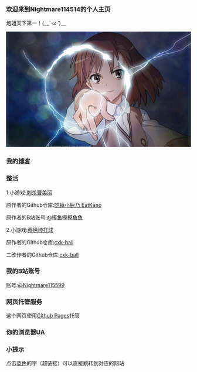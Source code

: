 ### 欢迎来到Nightmare114514的个人主页

炮姐天下第一！(＿`·ω·′)＿

<img src="炮姐.png" alt="炮姐.png" title="炮姐天下第一！">

### 我的[博客](https://nightmare114514.github.io/blog/)

### 整活

1.小游戏:[刺杀曹美丽](https://nightmare114514.github.io/KillCaoMeiLi/)

原作者的Github仓库:[吃掉小鹿乃 EatKano](https://github.com/arcxingye/EatKano)

原作者的B站账号:[@摸鱼摸摸鱼鱼](https://space.bilibili.com/381759497)

2.小游戏:[蔡徐坤打球](https://nightmare114514.github.io/cxk-ball/)

原作者的Github仓库:[cxk-ball](https://github.com/kasuganosoras/cxk-ball)

二改作者的Github仓库:[cxk-ball](https://github.com/iotang/cxk-ball)

### 我的B站账号

账号:[@Nightmare115599](https://space.bilibili.com/581669075)

### 网页托管服务

这个网页使用[Github Pages](https://pages.github.com/)托管

### 你的浏览器UA

<script type="text/javascript" > document.write( navigator.userAgent); </script>

### 小提示

点击[蓝色](https://nightmare114514.github.io/)的字（超链接）可以直接跳转到对应的网站
